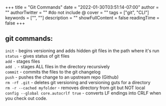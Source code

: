 +++
title = "Git Commands"
date = "2022-01-30T03:51:14-07:00"
author = ""
authorTwitter = "" #do not include @
cover = ""
tags = ["git", "CLI"]
keywords = ["", ""]
description = ""
showFullContent = false
readingTime = false
+++

## git commands:

`init` - begins versioning and adds hidden git files in the path where it's run\
`status` - gives status of git files\
`add` - stages files\
`add .` - stages ALL files in the directory recursively\
`commit` - commits the files to the git changelog\
`push` - pushes the change to an upstream repo (Github)\
`rm -rf .git` - deletes git versioning and versioning guts for a directory\
`rm -r --cached myfolder` - removes directory from git but NOT local\
`config --global core.autocrlf true` - converts LF endings into CRLF when you check out code.